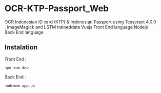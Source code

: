 # OCR-KTP-Passport_Web
OCR Indonesian ID card (KTP) &amp; Indonesian Passport using Tesseract 4.0.0 , ImageMagick and LSTM traineddata
Vuejs Front End language
Nodejs Back End language

## Instalation
Front End :
```
npm run dev
```

Back End : 
```
nodemon app.js
```

